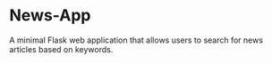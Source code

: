 # News-App
A minimal Flask web application that allows users to search for news articles based on keywords.<br>

